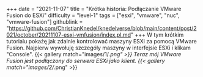 +++
date = "2021-11-07"
title = "Krótka historia: Podłączanie VMware Fusion do ESXi"
difficulty = "level-1"
tags = ["esxi", "vmware", "nuc", "vmware-fusion"]
githublink = "https://github.com/ChristianKnedel/knedelverse/blob/main/content/post/2021/october/20211107-esxi-vmfusion/index.pl.md"
+++
W tym krótkim tutorialu pokażę jak zdalnie kontrolować maszyny ESXi za pomocą VMware Fusion. Najpierw wywołuję szczegóły maszyny w interfejsie ESXi i klikam "Console".
{{< gallery match="images/1/*.png" >}}
Teraz mój VMware Fusion jest podłączony do serwera ESXi jako klient.
{{< gallery match="images/2/*.png" >}}
